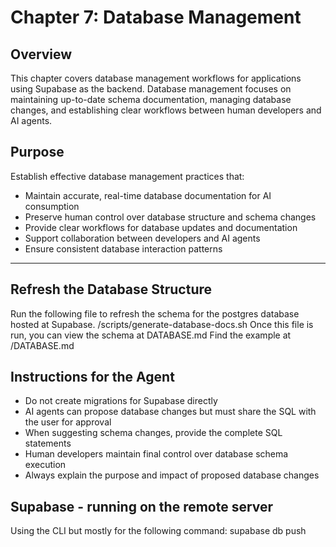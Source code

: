 # Chapter 7: Database Management

## Overview

This chapter covers database management workflows for applications using Supabase as the backend. Database management focuses on maintaining up-to-date schema documentation, managing database changes, and establishing clear workflows between human developers and AI agents.

## Purpose

Establish effective database management practices that:
- Maintain accurate, real-time database documentation for AI consumption
- Preserve human control over database structure and schema changes
- Provide clear workflows for database updates and documentation
- Support collaboration between developers and AI agents
- Ensure consistent database interaction patterns

---

## Refresh the Database Structure
Run the following file to refresh the schema for the postgres database hosted at Supabase.
/scripts/generate-database-docs.sh
Once this file is run, you can view the schema at DATABASE.md
Find the example at /DATABASE.md

## Instructions for the Agent
- Do not create migrations for Supabase directly
- AI agents can propose database changes but must share the SQL with the user for approval
- When suggesting schema changes, provide the complete SQL statements
- Human developers maintain final control over database schema execution
- Always explain the purpose and impact of proposed database changes

## Supabase - running on the remote server
Using the CLI but mostly for the following command:
supabase db push